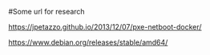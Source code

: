 #Some url for research

https://jpetazzo.github.io/2013/12/07/pxe-netboot-docker/

https://www.debian.org/releases/stable/amd64/
